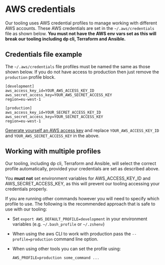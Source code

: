 AWS credentials
===============

Our tooling uses AWS credential profiles to manage working with different AWS accounts. These AWS credentials are set in the `~/.aws/credentials` file as shown below.  **You must not have the AWS env vars set as this will break our tooling including dp cli, Terraform and Ansible.**

Credentials file example
------------------------

The `~/.aws/credentials` file profiles must be named the same as those shown below.  If you do not have access to production then just remove the `production` profile block.

```
[development]
aws_access_key_id=YOUR_AWS_ACCESS_KEY_ID
aws_secret_access_key=YOUR_AWS_SECRET_ACCESS_KEY
region=eu-west-1

[production]
aws_access_key_id=YOUR_SECRET_ACCESS_KEY_ID
aws_secret_access_key=YOUR_SECRET_ACCESS_KEY
region=eu-west-1
```

[Generate yourself an AWS access key](https://docs.aws.amazon.com/IAM/latest/UserGuide/id_credentials_access-keys.html#Using_CreateAccessKey) and replace `YOUR_AWS_ACCESS_KEY_ID` and `YOUR_AWS_SECRET_ACCESS_KEY` in the above.

Working with multiple profiles
------------------------------

Our tooling, including dp cli, Terraform and Ansible, will select the correct profile automatically, provided your credentials are set as described above.

You **must not** set environment variables for AWS_ACCESS_KEY_ID and AWS_SECRET_ACCESS_KEY, as this will prevent our tooling accessing your credentials properly.

If you are running other commands however you will need to specify which profile to use. The following is the recommended approach that is safe to use with our tooling:

* Set `export AWS_DEFAULT_PROFILE=development` in your environment variables (e.g. `~/.bash_profile` or `~/.zshenv`)
* When using the aws CLI to work with production pass the `--profile=production` command line option.
* When using other tools you can set the profile using:

   ```
   AWS_PROFILE=production some_command ...
   ```
